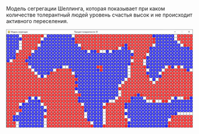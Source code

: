 Модель сегрегации Шеллинга, которая показывает при каком количестве толерантный людей уровень счастья высок и не происходит активного переселения.

![Скриншот](https://github.com/KIvanX/Schelling_segregation/raw/master/screenshot.png)
